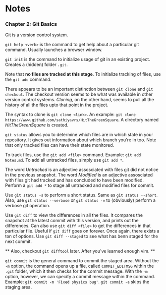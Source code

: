 # Notes

### Chapter 2: Git Basics

Git is a version control system.

`git help <verb>` is the command to get help about a particular git command. Usually launches a browser window.

`git init` is the command to initialize usage of git in an existing project. Creates a (hidden) folder `.git`.

Note that **no files are tracked at this stage**. To initialize tracking of files, use the `git add` command.

There appears to be an important distinction between `git clone` and `git checkout`. The checkout version seems to be what was available in other version control systems. *Cloning,* on the other hand, seems to pull all the history of all the files upto that point in the project.

The syntax to clone is `git clone <link>`. An example: `git clone https://www.github.com/sathiyavrs/HitTheGreenSquare`. A directory named *HitTheGreenSquare* is created.

`git status` allows you to determine which files are in which state in your repository. It gives out information about which branch you're in too. Note that only tracked files can have their state monitored.

To track files, use the `git add <file>` command. Example: `git add Notes.md`. To add all untracked files, simply use `git add *`.

The word *Untracked* is an adjective assosciated with files git did not notice in the previous snapshot.
The word *Modified* is an adjective assosciated with files git had tracked and has concluded to have been modified.
Perform a `git add *` to stage all untracked and modified files for commit.

Use `git status -s` to perform a short status. Same as `git status --short`. Also, use `git status --verbose` or `git status -v` to (obviously) perform a verbose git operation. 

Use `git diff` to view the differences in all the files. It compares the snapshot at the latest commit with this version, and prints out the differences. Can also use `git diff <file>` to get the differences in that particular file. Useful if `git diff` goes on forever. Once again, there exists a ton of options. 
Use `git diff --staged` to see what has benn staged for the next commit.

** Also, checkout `git difftool` later. After you've learned enough vim. **

`git commit` is the general command to commit the staged area. Without the `-m` option, the command opens up a file, called `COMMIT_EDITMSG` within the `.git` folder, which it then checks for the commit message. With the `-m` option, however, we can specify a commit message within the command. Example: `git commit -m 'Fixed physics bug'`.
`git commit -a` skips the staging area.
